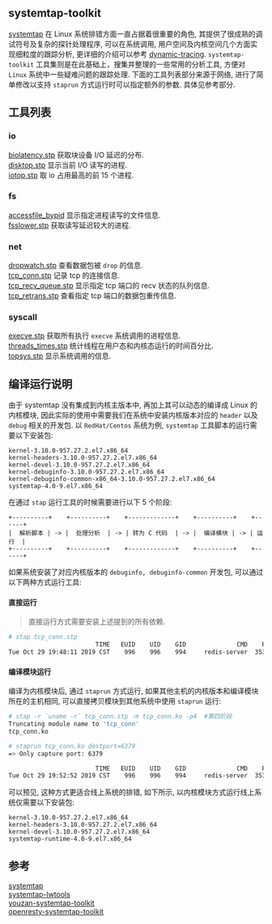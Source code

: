 ## systemtap-toolkit

[systemtap](https://sourceware.org/systemtap/) 在 Linux 系统排错方面一直占据着很重要的角色, 其提供了很成熟的调试符号及复杂的探针处理程序, 可以在系统调用, 用户空间及内核空间几个方面实现细粒度的跟踪分析, 更详细的介绍可以参考 [dynamic-tracing](https://openresty.org/posts/dynamic-tracing/). `systemtap-toolkit` 工具集则是在此基础上，搜集并整理的一些常用的分析工具, 方便对 `Linux` 系统中一些疑难问题的跟踪处理. 下面的工具列表部分来源于网络, 进行了简单修改以支持 `staprun` 方式运行时可以指定额外的参数. 具体见参考部分.


## 工具列表

### io

[biolatency.stp](doc/biolatency.md) 获取块设备 I/O 延迟的分布.  
[disktop.stp](doc/disktop.md) 显示当前 I/O 读写的进程.  
[iotop.stp](doc/iotop.md) 取 io 占用最高的前 15 个进程.  

### fs

[accessfile_bypid](doc/accessfile_bypid.md) 显示指定进程读写的文件信息.  
[fsslower.stp](doc/fsslower.md) 获取读写延迟较大的进程.  


### net

[dropwatch.stp](doc/dropwatch.md) 查看数据包被 `drop` 的信息.  
[tcp_conn.stp](doc/tcp_conn.md) 记录 tcp 的连接信息.  
[tcp_recv_queue.stp](doc/tcp_recv_queue.md) 显示指定 tcp 端口的 recv 状态的队列信息.  
[tcp_retrans.stp](doc/tcp_retrans.md) 查看指定 tcp 端口的数据包重传信息.  

### syscall

[execve.stp](doc/execve.md) 获取所有执行 `execve` 系统调用的进程信息.  
[threads_times.stp](doc/threads_times.md) 统计线程在用户态和内核态运行的时间百分比.  
[topsys.stp](doc/topsys.md) 显示系统调用的信息.  

## 编译运行说明

由于 systemtap 没有集成到内核主版本中, 再加上其可以动态的编译成 Linux 的内核模块, 因此实际的使用中需要我们在系统中安装内核版本对应的 `header` 以及 `debug` 相关的开发包. 以 `RedHat/Centos` 系统为例, `systemtap` 工具脚本的运行需要以下安装包:
```
kernel-3.10.0-957.27.2.el7.x86_64
kernel-headers-3.10.0-957.27.2.el7.x86_64
kernel-devel-3.10.0-957.27.2.el7.x86_64
kernel-debuginfo-3.10.0-957.27.2.el7.x86_64
kernel-debuginfo-common-x86_64-3.10.0-957.27.2.el7.x86_64
systemtap-4.0-9.el7.x86_64
```

在通过 `stap` 运行工具的时候需要进行以下 5 个阶段:
```
+----------+    +----------+    +-------------+    +----------+    +------+
|  解析脚本 | -> |  处理分析  | -> | 转为 C 代码  | -> |  编译模块 | -> | 运行  |
+----------+    +----------+    +-------------+    +----------+    +------+
```


如果系统安装了对应内核版本的 `debuginfo, debuginfo-common` 开发包, 可以通过以下两种方式运行工具:

#### 直接运行

> 直接运行方式需要安装上述提到的所有依赖.

```bash
# stap tcp_conn.stp
                        TIME   EUID    UID    GID              CMD    PID   PORT                            IP_SOURCE
Tue Oct 29 19:48:11 2019 CST    996    996    994     redis-server  35307   6379                            10.1.1.19
```
#### 编译模块运行

编译为内核模块后, 通过 `staprun` 方式运行, 如果其他主机的内核版本和编译模块所在的主机相同, 可以直接拷贝模块到其他系统中使用 `staprun` 运行:
```bash
# stap -r `uname -r` tcp_conn.stp -m tcp_conn.ko -p4  #第四阶段
Truncating module name to 'tcp_conn'
tcp_conn.ko

# staprun tcp_conn.ko destport=6379
=> Only capture port: 6379

                        TIME   EUID    UID    GID              CMD    PID   PORT                            IP_SOURCE
Tue Oct 29 19:52:52 2019 CST    996    996    994     redis-server  35307   6379                            10.1.1.19
```

可以预见, 这种方式更适合线上系统的排错, 如下所示, 以内核模块方式运行线上系统仅需要以下安装包:
```
kernel-3.10.0-957.27.2.el7.x86_64
kernel-headers-3.10.0-957.27.2.el7.x86_64
kernel-devel-3.10.0-957.27.2.el7.x86_64
systemtap-runtime-4.0-9.el7.x86_64
```

## 参考

[systemtap](https://sourceware.org/systemtap/)  
[systemtap-lwtools](https://github.com/brendangregg/systemtap-lwtools)  
[youzan-systemtap-toolkit](https://github.com/youzan/systemtap-toolkit/)  
[openresty-systemtap-toolkit](https://github.com/openresty/openresty-systemtap-toolkit)  

